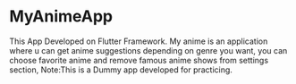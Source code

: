 # MyAnimeApp
This App Developed on Flutter Framework.
My anime is an application where u can get anime suggestions depending on genre you want,
you can choose favorite anime and remove famous anime shows from settings section,
Note:This is a Dummy app developed for practicing.
